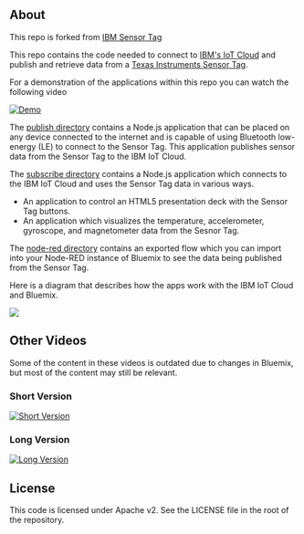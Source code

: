 ## About 
This repo is forked from  [IBM Sensor Tag](https://github.com/IBM-Bluemix/iot-sensor-tag
)

This repo contains the code needed to connect to [IBM's IoT Cloud](https://internetofthings.ibmcloud.com/#/) 
and publish and retrieve data from a [Texas Instruments Sensor Tag](http://www.ti.com/tool/cc2541dk-sensor).

For a demonstration of the applications within this repo you can watch the following video

[![Demo](https://i.ytimg.com/vi/lZuq85EJGWo/0.jpg?time=1415806820552)](http://youtu.be/lZuq85EJGWo)

The [publish directory](https://github.com/IBM-Bluemix/iot-sensor-tag/tree/master/publish) contains a Node.js application 
that can be placed on any device connected to the internet and is capable of using Bluetooth low-energy 
(LE) to connect to the Sensor Tag.  This application publishes sensor data from the Sensor Tag to the IBM IoT Cloud.

The [subscribe directory](https://github.com/IBM-Bluemix/iot-sensor-tag/tree/master/subscribe) contains a 
Node.js application which connects to the IBM IoT Cloud and uses the Sensor Tag data in various ways.  

* An application to control an HTML5 presentation deck with the
Sensor Tag buttons.  
* An application which visualizes the temperature, accelerometer, gyroscope, and magnetometer
data from the Sesnor Tag.

The [node-red directory](https://github.com/IBM-Bluemix/iot-sensor-tag/tree/master/node-red) contains an exported flow 
which you can import into your Node-RED instance of Bluemix to see the data being published from the Sensor Tag.

Here is a diagram that describes how the apps work with the IBM IoT Cloud and Bluemix.

<img src="subscribe/public/sensor-tag.jpg"/>

## Other Videos

Some of the content in these videos is outdated due to changes in Bluemix, but most
of the content may still be relevant.

### Short Version
[![Short Version](https://i1.ytimg.com/vi/UubP2ld5AqE/0.jpg?v=53c552d1)](https://www.youtube.com/watch?v=UubP2ld5AqE)

### Long Version
[![Long Version](https://i1.ytimg.com/vi/u7VulZiGjU0/0.jpg?v=53c552d1)](https://www.youtube.com/watch?v=u7VulZiGjU0)

## License
This code is licensed under Apache v2.  See the LICENSE file in the root of
the repository.